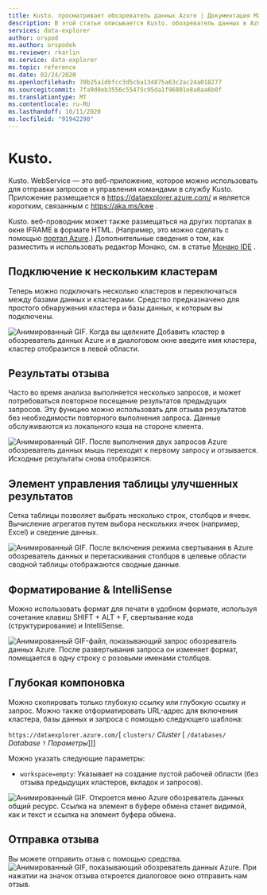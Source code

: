 ```yaml
---
title: Kusto. просматривает обозреватель данных Azure | Документация Майкрософт
description: В этой статье описывается Kusto. обозреватель данных в Azure.
services: data-explorer
author: orspod
ms.author: orspodek
ms.reviewer: rkarlin
ms.service: data-explorer
ms.topic: reference
ms.date: 02/24/2020
ms.openlocfilehash: 70b25a1dbfcc3d5cba134875a63c2ac24a018277
ms.sourcegitcommit: 7fa9d0eb3556c55475c95da1f96801e8a0aa6b0f
ms.translationtype: MT
ms.contentlocale: ru-RU
ms.lasthandoff: 10/11/2020
ms.locfileid: "91942290"
---
```

# <a name="kustowebexplorer"></a>Kusto.

Kusto. WebService — это веб-приложение, которое можно использовать для отправки запросов и управления командами в службу Kusto. Приложение размещается в https://dataexplorer.azure.com/ и является коротким, связанным с https://aka.ms/kwe .



Kusto. веб-проводник может также размещаться на других порталах в окне IFRAME в формате HTML.
(Например, это можно сделать с помощью [портал Azure](https://portal.azure.com).) Дополнительные сведения о том, как разместить и использовать редактор Монако, см. в статье [Монако IDE](../api/monaco/monaco-kusto.md) .

## <a name="connect-to-multiple-clusters"></a>Подключение к нескольким кластерам

Теперь можно подключать несколько кластеров и переключаться между базами данных и кластерами.
Средство предназначено для простого обнаружения кластера и базы данных, к которым вы подключены.

![Анимированный GIF. Когда вы щелкните Добавить кластер в обозреватель данных Azure и в диалоговом окне введите имя кластера, кластер отобразится в левой области.](./Images/KustoTools-WebExplorer/AddingCluster.gif "аддингклустер")

## <a name="recall-results"></a>Результаты отзыва

Часто во время анализа выполняется несколько запросов, и может потребоваться повторное посещение результатов предыдущих запросов. Эту функцию можно использовать для отзыва результатов без необходимости повторного выполнения запроса. Данные обслуживаются из локального кэша на стороне клиента.

![Анимированный GIF. После выполнения двух запросов Azure обозреватель данных мышь переходит к первому запросу и отзывается. Исходные результаты снова отобразятся.](./Images/KustoTools-WebExplorer/RecallResults.gif "рекаллресултс")

## <a name="enhanced-results-grid-control"></a>Элемент управления таблицы улучшенных результатов

Сетка таблицы позволяет выбрать несколько строк, столбцов и ячеек. Вычисление агрегатов путем выбора нескольких ячеек (например, Excel) и сведение данных.

![Анимированный GIF. После включения режима свертывания в Azure обозреватель данных и перетаскивания столбцов в целевые области сводной таблицы отображаются сводные данные.](./Images/KustoTools-WebExplorer/EnhancedGrid.gif "енханцедгрид")

## <a name="intellisense--formatting"></a>Форматирование & IntelliSense

Можно использовать формат для печати в удобном формате, используя сочетание клавиш SHIFT + ALT + F, свертывание кода (структурирование) и IntelliSense.

![Анимированный GIF-файл, показывающий запрос обозреватель данных Azure. После развертывания запроса он изменяет формат, помещается в одну строку с розовыми именами столбцов.](./Images/KustoTools-WebExplorer/Formating.gif "Форматирование")

## <a name="deep-linking"></a>Глубокая компоновка

Можно скопировать только глубокую ссылку или глубокую ссылку и запрос. Можно также отформатировать URL-адрес для включения кластера, базы данных и запроса с помощью следующего шаблона:

`https://dataexplorer.azure.com/`[ `clusters/` *Cluster* [ `/databases/` *Database* `?` *Параметры*]]]

Можно указать следующие параметры:

* `workspace=empty`: Указывает на создание пустой рабочей области (без отзыва предыдущих кластеров, вкладок и запросов).



![Анимированный GIF. Откроется меню Azure обозреватель данных общий ресурс. Ссылка на элемент в буфере обмена станет видимой, как и текст и ссылка на элемент буфера обмена.](./Images/KustoTools-WebExplorer/DeepLink.gif "DeepLink")

## <a name="how-to-provide-feedback"></a>Отправка отзыва

Вы можете отправить отзыв с помощью средства.
![Анимированный GIF, показывающий обозреватель данных Azure. При нажатии на значок отзыва откроется диалоговое окно отправить нам отзыв.](./Images/KustoTools-WebExplorer/Feedback.gif "Отзывы")
